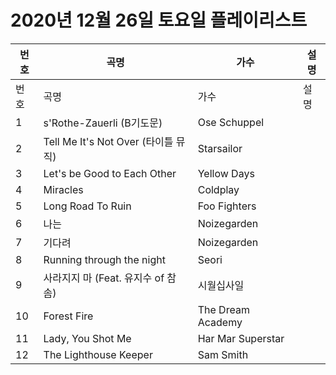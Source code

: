 # 2020년 12월 26일 토요일 플레이리스트

| 번호 | 곡명 | 가수 | 설명 |
|------|------|------|------|
| 번호 | 곡명 | 가수 | 설명 |
| 1 | s'Rothe-Zauerli (B기도문) | Ose Schuppel |  |
| 2 | Tell Me It's Not Over (타이틀 뮤직) | Starsailor |  |
| 3 | Let's be Good to Each Other | Yellow Days |  |
| 4 | Miracles | Coldplay |  |
| 5 | Long Road To Ruin | Foo Fighters |  |
| 6 | 나는 | Noizegarden |  |
| 7 | 기다려 | Noizegarden |  |
| 8 | Running through the night | Seori |  |
| 9 | 사라지지 마 (Feat. 유지수 of 참솜) | 시월십사일 |  |
| 10 | Forest Fire | The Dream Academy |  |
| 11 | Lady, You Shot Me | Har Mar Superstar |  |
| 12 | The Lighthouse Keeper | Sam Smith |  |
